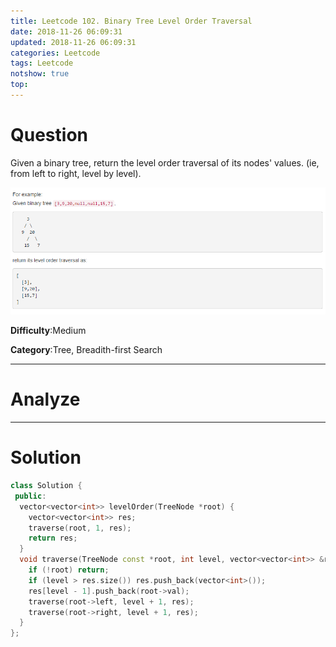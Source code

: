 ```yaml
---
title: Leetcode 102. Binary Tree Level Order Traversal
date: 2018-11-26 06:09:31
updated: 2018-11-26 06:09:31
categories: Leetcode
tags: Leetcode
notshow: true
top:
---
```


# Question

Given a binary tree, return the level order traversal of its nodes' values. (ie, from left to right, level by level).

![](/images/in-post/leetcode/2018-11-26-00-10-57.png)

**Difficulty**:Medium

**Category**:Tree, Breadith-first Search

<!-- more -->

------------

# Analyze

------------

# Solution

```cpp
class Solution {
 public:
  vector<vector<int>> levelOrder(TreeNode *root) {
    vector<vector<int>> res;
    traverse(root, 1, res);
    return res;
  }
  void traverse(TreeNode const *root, int level, vector<vector<int>> &res) {
    if (!root) return;
    if (level > res.size()) res.push_back(vector<int>());
    res[level - 1].push_back(root->val);
    traverse(root->left, level + 1, res);
    traverse(root->right, level + 1, res);
  }
};
```
